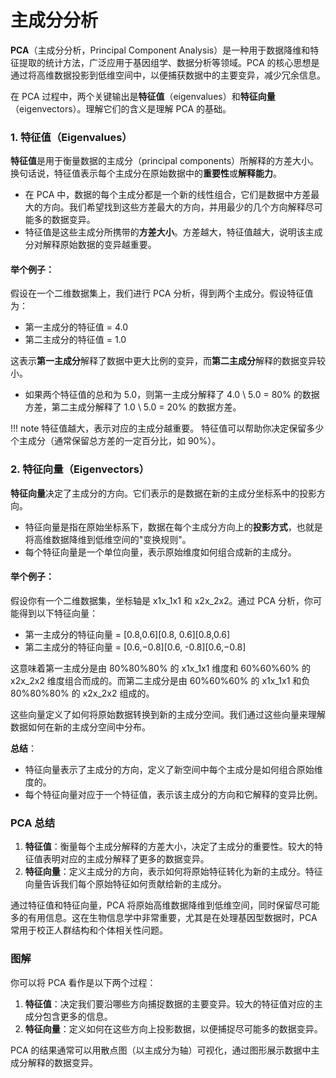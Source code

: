 # 主成分分析

**PCA**（主成分分析，Principal Component Analysis）是一种用于数据降维和特征提取的统计方法，广泛应用于基因组学、数据分析等领域。PCA 的核心思想是通过将高维数据投影到低维空间中，以便捕获数据中的主要变异，减少冗余信息。

在 PCA 过程中，两个关键输出是**特征值**（eigenvalues）和**特征向量**（eigenvectors）。理解它们的含义是理解 PCA 的基础。

### 1. 特征值（Eigenvalues）

**特征值**是用于衡量数据的主成分（principal components）所解释的方差大小。换句话说，特征值表示每个主成分在原始数据中的**重要性**或**解释能力**。

- 在 PCA 中，数据的每个主成分都是一个新的线性组合，它们是数据中方差最大的方向。我们希望找到这些方差最大的方向，并用最少的几个方向解释尽可能多的数据变异。
- 特征值是这些主成分所携带的**方差大小**。方差越大，特征值越大，说明该主成分对解释原始数据的变异越重要。

#### 举个例子：

假设在一个二维数据集上，我们进行 PCA 分析，得到两个主成分。假设特征值为：

- 第一主成分的特征值 = 4.0
- 第二主成分的特征值 = 1.0

这表示**第一主成分**解释了数据中更大比例的变异，而**第二主成分**解释的数据变异较小。

- 如果两个特征值的总和为 5.0，则第一主成分解释了 4.0 \ 5.0 = 80% 的数据方差，第二主成分解释了 1.0 \ 5.0 = 20% 的数据方差。

!!! note
    特征值越大，表示对应的主成分越重要。
    特征值可以帮助你决定保留多少个主成分（通常保留总方差的一定百分比，如 90%）。

### 2. 特征向量（Eigenvectors）

**特征向量**决定了主成分的方向。它们表示的是数据在新的主成分坐标系中的投影方向。

- 特征向量是指在原始坐标系下，数据在每个主成分方向上的**投影方式**，也就是将高维数据降维到低维空间的"变换规则"。
- 每个特征向量是一个单位向量，表示原始维度如何组合成新的主成分。

#### 举个例子：

假设你有一个二维数据集，坐标轴是 x1x_1x1 和 x2x_2x2。通过 PCA 分析，你可能得到以下特征向量：

- 第一主成分的特征向量 = [0.8,0.6][0.8, 0.6][0.8,0.6]
- 第二主成分的特征向量 = [0.6,−0.8][0.6, -0.8][0.6,−0.8]

这意味着第一主成分是由 80%80\%80% 的 x1x_1x1 维度和 60%60\%60% 的 x2x_2x2 维度组合而成的。而第二主成分是由 60%60\%60% 的 x1x_1x1 和负 80%80\%80% 的 x2x_2x2 组成的。

这些向量定义了如何将原始数据转换到新的主成分空间。我们通过这些向量来理解数据如何在新的主成分空间中分布。

**总结**：

- 特征向量表示了主成分的方向，定义了新空间中每个主成分是如何组合原始维度的。
- 每个特征向量对应于一个特征值，表示该主成分的方向和它解释的变异比例。

### PCA 总结

1. **特征值**：衡量每个主成分解释的方差大小，决定了主成分的重要性。较大的特征值表明对应的主成分解释了更多的数据变异。
2. **特征向量**：定义主成分的方向，表示如何将原始特征转化为新的主成分。特征向量告诉我们每个原始特征如何贡献给新的主成分。

通过特征值和特征向量，PCA 将原始高维数据降维到低维空间，同时保留尽可能多的有用信息。这在生物信息学中非常重要，尤其是在处理基因型数据时，PCA 常用于校正人群结构和个体相关性问题。

### 图解

你可以将 PCA 看作是以下两个过程：

1. **特征值**：决定我们要沿哪些方向捕捉数据的主要变异。较大的特征值对应的主成分包含更多的信息。
2. **特征向量**：定义如何在这些方向上投影数据，以便捕捉尽可能多的数据变异。

PCA 的结果通常可以用散点图（以主成分为轴）可视化，通过图形展示数据中主成分解释的数据变异。